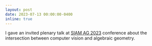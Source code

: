 ```yaml
---
layout: post
date: 2023-07-13 00:00:00-0400
inline: true
---
```


I gave an invited plenary talk at [SIAM AG 2023](https://www.siam.org/conferences/cm/conference/ag23) conference about the intersection between computer vision and algebraic geometry.
